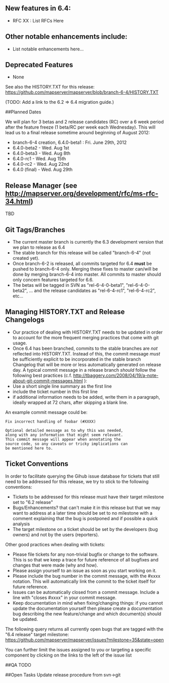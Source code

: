 ## New features in 6.4:
* RFC XX : List RFCs Here

## Other notable enhancements include:
* List notable enhancements here...

## Deprecated Features
* None

See also the HISTORY.TXT for this release:
https://github.com/mapserver/mapserver/blob/branch-6-4/HISTORY.TXT

(TODO: Add a link to the 6.2 => 6.4 migration guide.)
                                                                   
##Planned Dates

We will plan for 3 betas and 2 release candidates (RC) over a 6 week period after the feature freeze (1 beta/RC per week each Wednesday). This will lead us to a final release sometime around beginning of August 2012:

* branch-6-4 creation, 6.4.0-beta1 : Fri. June 29th, 2012
* 6.4.0-beta2 - Wed. Aug 1st
* 6.4.0-beta3 -    Wed. Aug 8th
* 6.4.0-rc1 -  Wed. Aug 15th
* 6.4.0-rc2 -   Wed. Aug 22nd
* 6.4.0 (final) -  Wed. Aug 29th

## Release Manager (see http://mapserver.org/development/rfc/ms-rfc-34.html) 
TBD
                                                          
## Git Tags/Branches

* The current master branch is currently the 6.3 development version that we plan to release as 6.4
* The stable branch for this release will be called "branch-6-4" (not created yet).
* Once branch-6-2 is released, all commits targeted for 6.4 **must** be pushed to branch-6-4 only. Merging
these fixes to master can/will be done by merging branch-6-4 into master. All commits to master should only concern features targeted for 6.6.
* The betas will be tagged in SVN as "rel-6-4-0-beta1", "rel-6-4-0-beta2", ... and the release candidates as "rel-6-4-rc1", "rel-6-4-rc2", etc...

## Managing HISTORY.TXT and Release Changelogs

* Our practice of dealing with HISTORY.TXT needs to be updated in order to account for the more frequent merging practices that come with git usage.
* Once 6.4 has been branched, commits to the stable branches are *not* reflected into HISTORY.TXT. Instead of this, the commit message *must* be sufficiently explicit to be incorporated in the stable branch Changelog that will be more or less automatically generated on release day. A typical commit message in a release branch *should* follow the following best practices (c.f. http://tbaggery.com/2008/04/19/a-note-about-git-commit-messages.html ):
 * Use a short single line summary as the first line
 * include the ticket number in this first line
 * if additional information needs to be added, write them in a paragraph, ideally wrapped at 72 chars, after skipping a blank line.

An example commit message could be:
```
Fix incorrect handling of foobar (#XXXX)

Optional detailed message as to why this was needed,
along with any information that might seem relevant.
This commit message will appear when annotating the
source code, so any caveats or tricky implications can
be mentioned here to.
```
 
## Ticket Conventions
In order to facilitate querying the Gihub issue database for tickets that still need to be addressed for this release, we try to stick to the following conventions:

* Tickets to be addressed for this release must have their target milestone set to "6.2 release" 
* Bugs/Enhancements? that can't make it in this release but that we may want to address at a later time should be set to no milestone with a comment explaining that the bug is postponed and if possible a quick analysis
* The target milestone on a ticket should be set by the developers (bug owners) and not by the users (reporters).

Other good practices when dealing with tickets:

* Please file tickets for any non-trivial bugfix or change to the software. This is so that we keep a trace for future reference of all bugfixes and changes that were made (why and how).
* Please assign yourself to an issue as soon as you start working on it.
* Please include the bug number in the commit message, with the #xxxx notation. This will automatically link the commit to the ticket itself for future reference.
* Issues can be automatically closed from a commit message. Include a line with "closes #xxxx" in your commit message.
* Keep documentation in mind when fixing/changing things: if you cannot update the documentation yourself then please create a documentation bug describing the new feature/change and which document(s) should be updated.                                                                            

The following query returns all currently open bugs that are tagged with the "6.4 release" target milestone:
https://github.com/mapserver/mapserver/issues?milestone=35&state=open

You can further limit the issues assigned to you or targeting a specific component by clicking on the links to the left of the issue list
                                                                          
##QA
TODO

##Open Tasks
Update release procedure from svn->git